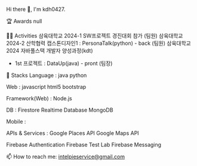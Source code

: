 Hi there 👋, I'm kdh0427.

🏆 Awards
null

🏃‍♂️ Activities
삼육대학교 2024-1 SW프로젝트 경진대회 참가 (팀원)
삼육대학교 2024-2 산학협력 캡스톤디자인1 : PersonaTalk(python) - back (팀원)
삼육대학교 2024 자바풀스택 개발자 양성과정(kdt)
- 1st 프로젝트 : DataUp(java) - pront (팀장)

🚀 Stacks
Language : java python

Web : javascript html5 bootstrap

Framework(Web) :  Node.js

DB :   Firestore Realtime Database MongoDB

Mobile : 

APIs & Services :
Google Places API Google Maps API

Firebase Authentication Firebase Test Lab Firebase Messaging


📫 How to reach me: intelpieservice@gmail.com
